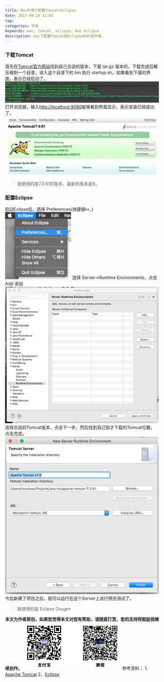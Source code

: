 ```yaml
---
title: Mac环境下配置Tomcat+Eclipse
date: 2017-09-28 11:02
tag: 
categories: 开发
keywords: mac, tomcat, eclipse, mac eclipse
description: mac下配置Tomcat和Eclipse的开发环境。
---
```





### 下载Tomcat
首先在[Tomcat官方网站](http://tomcat.apache.org/download-70.cgi)找到自己合适的版本，下载 tar.gz 版本的，下载完成后解压缩到一个目录，进入这个目录下的 bin 执行 startup.sh，如果看到下面的界面，表示已经启动了。
![](20170928-tomcat-and-eclipse/39469-20170928110034653-2083478430.png)
打开浏览器，输入[http://localhost:8080](http://localhost:8080)能够看到界面显示，表示安装已经成功了。
![](20170928-tomcat-and-eclipse/39469-20170928110047778-325300410.png)

> 我使用的是7.0.81的版本，最新的版本是9。


### 配置Eclipse
启动Eclipse后，选择 Preferences(快捷键```⌘+,```)
![](20170928-tomcat-and-eclipse/39469-20170928110100903-1853525836.png)
选择 Server->Runtime Environments，点击 Add 添加
![](20170928-tomcat-and-eclipse/39469-20170928110118262-1553876600.png)
选择合适的Tomcat版本，点击下一步，然后找到自己刚才下载的Tomcat位置，点击完成。
![](20170928-tomcat-and-eclipse/39469-20170928110130778-780724613.png)
今后新建了项目之后，就可以运行在这个Server上进行预览测试了。

> 我使用的是 Eclipse Oxygen

**本文为作者原创，如果您觉得本文对您有帮助，请随意打赏，您的支持将鼓励我继续创作。**
![](20170928-tomcat-and-eclipse/39469-20170825142904777-1467390737.png)
参考资料：
1、[Apache Tomcat](http://tomcat.apache.org/download-70.cgi)
2、[Eclipse](http://www.eclipse.org/home/index.php)












